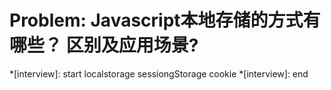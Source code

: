 # Problem: Javascript本地存储的方式有哪些？  区别及应用场景?

*[interview]: start
localstorage sessiongStorage cookie
*[interview]: end
